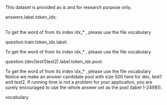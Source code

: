 This dataset is provided as is and for research purpose only.

answers.label.token_idx:

<answer label><TAB><answer text in word index form>  
To get the word of from its index idx_* ,  please use the file vocabulary

question.train.token_idx.label:

<question text in word index form><TAB><answer labels>
To get the word of from its index idx_* ,  please use the file vocabulary

question.(dev|test1|test2).label.token_idx.pool:

<ground truth labels><TAB><question text in word index form><TAB><answer candidate pool>
To get the word of from its index idx_* ,  please use the file vocabulary
Notice we make an answer candidate pool with size 500 here for dev, test1 and test2.
If running time is not a problem for your applicaiton, you are surely encouraged to use the whole answer set as the pool (label 1-24981).

vocabulary

<word index><TAB><original word>


